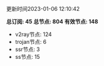 更新时间2023-01-06 12:10:42

**总订阅: 45**
**总节点: 804**
**有效节点: 148**
- v2ray节点: 124
- trojan节点: 6
- ssr节点: 3
- ss节点: 15
